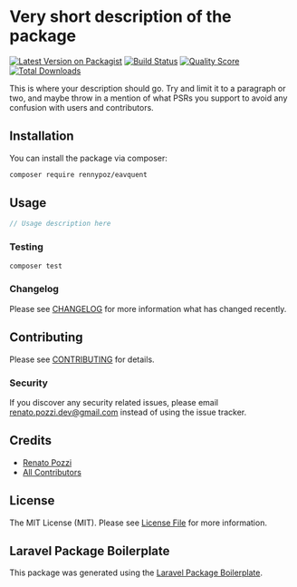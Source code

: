 # Very short description of the package

[![Latest Version on Packagist](https://img.shields.io/packagist/v/rennypoz/eavquent.svg?style=flat-square)](https://packagist.org/packages/rennypoz/eavquent)
[![Build Status](https://img.shields.io/travis/rennypoz/eavquent/master.svg?style=flat-square)](https://travis-ci.org/rennypoz/eavquent)
[![Quality Score](https://img.shields.io/scrutinizer/g/rennypoz/eavquent.svg?style=flat-square)](https://scrutinizer-ci.com/g/rennypoz/eavquent)
[![Total Downloads](https://img.shields.io/packagist/dt/rennypoz/eavquent.svg?style=flat-square)](https://packagist.org/packages/rennypoz/eavquent)

This is where your description should go. Try and limit it to a paragraph or two, and maybe throw in a mention of what PSRs you support to avoid any confusion with users and contributors.

## Installation

You can install the package via composer:

```bash
composer require rennypoz/eavquent
```

## Usage

``` php
// Usage description here
```

### Testing

``` bash
composer test
```

### Changelog

Please see [CHANGELOG](CHANGELOG.md) for more information what has changed recently.

## Contributing

Please see [CONTRIBUTING](CONTRIBUTING.md) for details.

### Security

If you discover any security related issues, please email renato.pozzi.dev@gmail.com instead of using the issue tracker.

## Credits

- [Renato Pozzi](https://github.com/rennypoz)
- [All Contributors](../../contributors)

## License

The MIT License (MIT). Please see [License File](LICENSE.md) for more information.

## Laravel Package Boilerplate

This package was generated using the [Laravel Package Boilerplate](https://laravelpackageboilerplate.com).